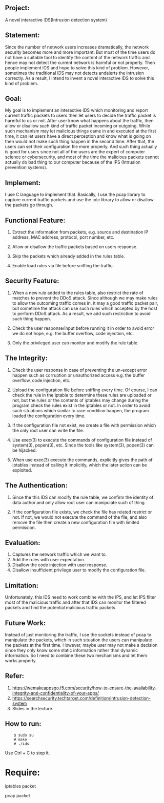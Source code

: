 ## Project:

A novel interactive IDS(Intrusion detection system)

## Statement:

Since the number of network users increases dramatically, the
network security becomes more and more important. But most of
the time users do not have a suitable tool to identify the
content of the network traffic and hence may not detect the
current network is harmful or not properly. Then people
implement IDS and hope to solve this kind of problem. However,
sometimes the traditional IDS may not detects andalerts the
intrusion correctly. As a result, I intend to invent a
novel interactive IDS to solve this kind of problem.

## Goal:

My goal is to implement an interactive IDS which monitoring
and report current traffic packets to users then let users to
decide the traffic packet is harmful to us or not. After user
know what happens about the traffic, then allow or disallow
such kind of traffic packet incoming or outgoing. While such
mechanism may let malicious things came in and executed at the
first time, it can let users have a direct perception and know
what is going on then would not make such thing happen in the
second time. After that, the users can set their configuration
file more properly. And such thing actually is good for users
since not all of the users are the expert of computer science
or cybersecurity, and most of the time the malicious packets
cannot actually do bad thing to our computer because of the IPS
(Intrusion prevention systems).

## Implement:

I use C language to implement that. Basically, I use the pcap
library to capture current traffic packets and use the iptc
library to allow or disallow the packets go through.

## Functional Feature:
1. Extract the information from packets, e.g. source and
destination IP address, MAC address, protocol,
port number, etc.

2. Allow or disallow the traffic packets based on users
response.

3. Skip the packets which already added in the rules table.

4. Enable load rules via file before sniffing the traffic.

## Security Feature:

1. When a new rule added to the rules table, also restrict the
rate of matches to prevent the DDoS attack. Since although we
may make rules to allow the outcoming traffic comes in, it may
a good traffic packet pair, but sometime the attack can use
such rules which accepted by the host to perform DDoS attack.
As a result, we add such restriction to avoid such thing
happen.

2. Check the user response/input before running it in order to
avoid error we do not hope, e.g. the buffer overflow, code
injection, etc.

3. Only the privileged user can monitor and modify the rule
table.

## The Integrity:

1. Check the user response in case of preventing the un-except
error happen such as corruption or unauthorized access e.g.
the buffer overflow, code injection, etc.

2. Upload the configuration file before sniffing every time.
Of course, I can check the rule in the iptable to determine
these rules are uploaded or not, but the rules or the contents
of iptables may change during the program check the rules
exist in the iptables or not. In order to avoid such situations
which similar to race condition happen, the program loaded the
configuration every time.

3. If the configuration file not exist, we create a file with
permission which the only root user can write the file.

4. Use exec(3) to execute the commands of configuration file
instead of system(3), popen(3), etc. Since the tools like
system(3), popen(3) can be hijacked.

5. When use exec(3) execute the commands, explicitly gives the
path of iptables instead of calling it implicitly, which the
later action can be exploited.

## The Authentication:

1. Since the this IDS can modify the rule table, we confirm
the identity of data author and only allow root user can
manipulate such of thing.

2. If the configuration file exists, we check the file has
related restrict or not. If not, we would not execute the
command of the file, and also remove the file then create a
new configuration file with limited permission.

## Evaluation:

1. Captures the network traffic which we want to.
2. Add the rules with user expectation.
3. Disallow the code injection with user response.
4. Disallow insufficient privilege user to modify the
configuration file.

## Limitation:

Unfortunately, this IDS need to work combine with the IPS,
and let IPS filter most of the malicious traffic and after
that IDS can monitor the filtered packets
and find the potential malicious traffic packets.

## Future Work:

Instead of just monitoring the traffic, I use the sockets
instead of pcap to manipulate the packets, which in such
situation the users can manipulate the packets at the first
time. However, maybe user may not make a decision since they
only know some static information rather than dynamic
information. So I need to combine these
two mechanisms and let them works properly.

## Refer:

1. https://wemakeappsgo.f5.com/security/how-to-ensure-the-availability-integrity-and-confidentiality-of-your-apps/
2. https://searchsecurity.techtarget.com/definition/intrusion-detection-system
3. Slides in the lecture.

## How to run:
```
	$ sudo su
	# make
	# ./ids
```
Use Ctrl + C to stop it.

# Require:
iptables packet

pcap packet

